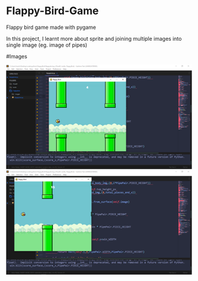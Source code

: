 # Flappy-Bird-Game
Flappy bird game made with pygame

In this project, I learnt more about sprite and joining multiple images into single image (eg. image of pipes) 

#Images

![](screenshot/2020-05-21%20(5).png)
![](screenshot/2020-05-21%20(6).png)
